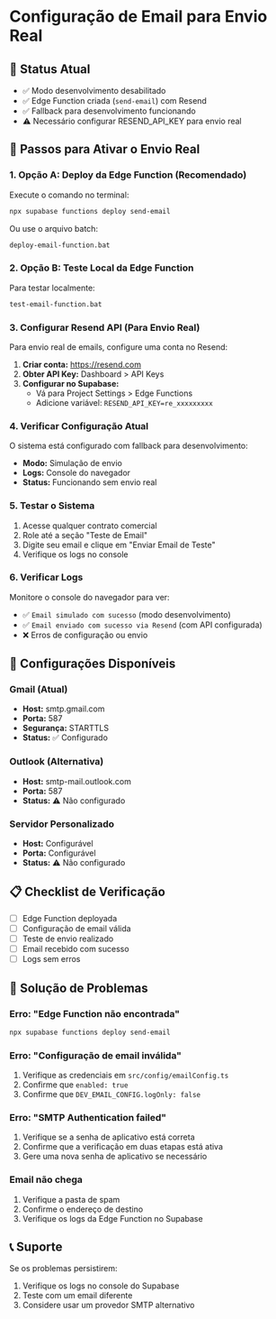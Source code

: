 # Configuração de Email para Envio Real

## 📧 Status Atual
- ✅ Modo desenvolvimento desabilitado
- ✅ Edge Function criada (`send-email`) com Resend
- ✅ Fallback para desenvolvimento funcionando
- ⚠️ Necessário configurar RESEND_API_KEY para envio real

## 🚀 Passos para Ativar o Envio Real

### 1. Opção A: Deploy da Edge Function (Recomendado)
Execute o comando no terminal:
```bash
npx supabase functions deploy send-email
```

Ou use o arquivo batch:
```bash
deploy-email-function.bat
```

### 2. Opção B: Teste Local da Edge Function
Para testar localmente:
```bash
test-email-function.bat
```

### 3. Configurar Resend API (Para Envio Real)
Para envio real de emails, configure uma conta no Resend:

1. **Criar conta:** https://resend.com
2. **Obter API Key:** Dashboard > API Keys
3. **Configurar no Supabase:**
   - Vá para Project Settings > Edge Functions
   - Adicione variável: `RESEND_API_KEY=re_xxxxxxxxx`

### 4. Verificar Configuração Atual
O sistema está configurado com fallback para desenvolvimento:
- **Modo:** Simulação de envio
- **Logs:** Console do navegador
- **Status:** Funcionando sem envio real

### 5. Testar o Sistema
1. Acesse qualquer contrato comercial
2. Role até a seção "Teste de Email"
3. Digite seu email e clique em "Enviar Email de Teste"
4. Verifique os logs no console

### 6. Verificar Logs
Monitore o console do navegador para ver:
- ✅ `Email simulado com sucesso` (modo desenvolvimento)
- ✅ `Email enviado com sucesso via Resend` (com API configurada)
- ❌ Erros de configuração ou envio

## 🔧 Configurações Disponíveis

### Gmail (Atual)
- **Host:** smtp.gmail.com
- **Porta:** 587
- **Segurança:** STARTTLS
- **Status:** ✅ Configurado

### Outlook (Alternativa)
- **Host:** smtp-mail.outlook.com
- **Porta:** 587
- **Status:** ⚠️ Não configurado

### Servidor Personalizado
- **Host:** Configurável
- **Porta:** Configurável
- **Status:** ⚠️ Não configurado

## 📋 Checklist de Verificação

- [ ] Edge Function deployada
- [ ] Configuração de email válida
- [ ] Teste de envio realizado
- [ ] Email recebido com sucesso
- [ ] Logs sem erros

## 🐛 Solução de Problemas

### Erro: "Edge Function não encontrada"
```bash
npx supabase functions deploy send-email
```

### Erro: "Configuração de email inválida"
1. Verifique as credenciais em `src/config/emailConfig.ts`
2. Confirme que `enabled: true`
3. Confirme que `DEV_EMAIL_CONFIG.logOnly: false`

### Erro: "SMTP Authentication failed"
1. Verifique se a senha de aplicativo está correta
2. Confirme que a verificação em duas etapas está ativa
3. Gere uma nova senha de aplicativo se necessário

### Email não chega
1. Verifique a pasta de spam
2. Confirme o endereço de destino
3. Verifique os logs da Edge Function no Supabase

## 📞 Suporte
Se os problemas persistirem:
1. Verifique os logs no console do Supabase
2. Teste com um email diferente
3. Considere usar um provedor SMTP alternativo
